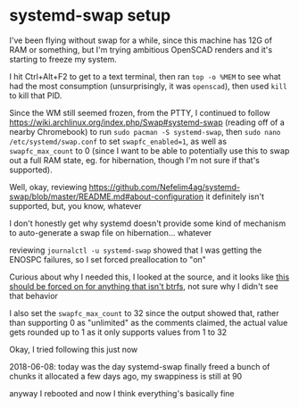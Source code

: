 # systemd-swap setup

I've been flying without swap for a while, since this machine has 12G of RAM or something, but I'm trying ambitious OpenSCAD renders and it's starting to freeze my system.

I hit Ctrl+Alt+F2 to get to a text terminal, then ran `top -o %MEM` to see what had the most consumption (unsurprisingly, it was `openscad`), then used `kill` to kill that PID.

Since the WM still seemed frozen, from the PTTY, I continued to follow https://wiki.archlinux.org/index.php/Swap#systemd-swap (reading off of a nearby Chromebook) to run `sudo pacman -S systemd-swap`, then `sudo nano /etc/systemd/swap.conf` to set `swapfc_enabled=1`, as well as `swapfc_max_count` to 0 (since I want to be able to potentially use this to swap out a full RAM state, eg. for hibernation, though I'm not sure if that's supported).

Well, okay, reviewing https://github.com/Nefelim4ag/systemd-swap/blob/master/README.md#about-configuration it definitely isn't supported, but, you know, whatever

I don't honestly get why systemd doesn't provide some kind of mechanism to auto-generate a swap file on hibernation... whatever

reviewing `journalctl -u systemd-swap` showed that I was getting the ENOSPC failures, so I set forced preallocation to "on"

Curious about why I needed this, I looked at the source, and it looks like [this should be forced on for anything that isn't btrfs](https://github.com/Nefelim4ag/systemd-swap/blob/master/systemd-swap#L264), not sure why I didn't see that behavior

I also set the `swapfc_max_count` to 32 since the output showed that, rather than supporting 0 as "unlimited" as the comments claimed, the actual value gets rounded up to 1 as it only supports values from 1 to 32

Okay, I tried following this just now

2018-06-08: today was the day systemd-swap finally freed a bunch of chunks it allocated a few days ago, my swappiness is still at 90

anyway I rebooted and now I think everything's basically fine
